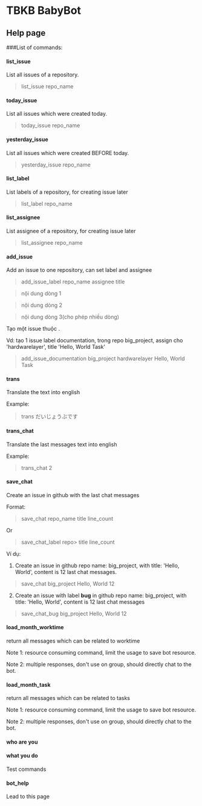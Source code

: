 # TBKB BabyBot

## Help page

###List of commands:

#### list_issue

List all issues of a repository.

> list_issue repo_name

#### today_issue

List all issues which were created today.

> today_issue repo_name

#### yesterday_issue

List all issues which were created BEFORE today.

> yesterday_issue repo_name

#### list_label

List labels of a repository, for creating issue later

> list_label repo_name

#### list_assignee

List assignee of a repository, for creating issue later

> list_assignee repo_name

#### add_issue

Add an issue to one repository, can set label and assignee

> add_issue_label repo_name assignee title

>  nội dung dòng 1

>  nội dung dòng 2

>  nội dung dòng 3(cho phép nhiều dòng)

Tạo một issue thuộc <label>.

Vd: tạo 1 issue label documentation, trong repo big_project, assign cho 'hardwarelayer', title 'Hello, World Task'

> add_issue_documentation big_project hardwarelayer Hello, World Task

#### trans

Translate the text into english

Example:

> trans だいじょうぶです


#### trans_chat

Translate the last messages text into english

Example: 

> trans_chat 2

#### save_chat

Create an issue in github with the last chat messages

Format: 

> save_chat repo_name title line_count

Or

> save_chat_label repo> title line_count

Ví dụ:

1. Create an issue in github repo name: big_project, with title: 'Hello, World', content is 12 last chat messages.

> save_chat big_project Hello, World 12

2. Create an issue with label **bug** in github repo name: big_project, with title: 'Hello, World', content is 12 last chat messages

> save_chat_bug big_project Hello, World 12

#### load_month_worktime

return all messages which can be related to worktime

Note 1: resource consuming command, limit the usage to save bot resource.

Note 2: multiple responses, don't use on group, should directly chat to the bot.

#### load_month_task

return all messages which can be related to tasks

Note 1: resource consuming command, limit the usage to save bot resource.

Note 2: multiple responses, don't use on group, should directly chat to the bot.

#### who are you

#### what you do

Test commands

#### bot_help

Lead to this page
